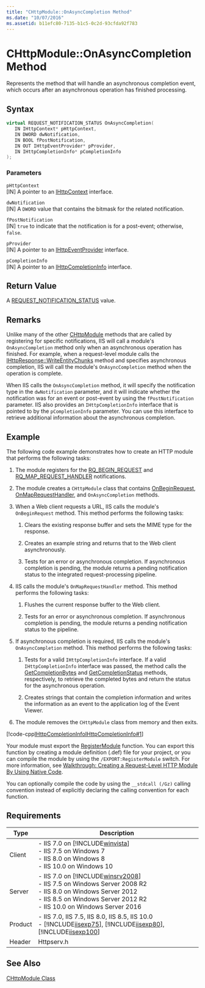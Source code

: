 ```yaml
---
title: "CHttpModule::OnAsyncCompletion Method"
ms.date: "10/07/2016"
ms.assetid: b11efc80-7135-b1c5-0c2d-93cfda92f783
---
```

# CHttpModule::OnAsyncCompletion Method
Represents the method that will handle an asynchronous completion event, which occurs after an asynchronous operation has finished processing.  
  
## Syntax  
  
```cpp  
virtual REQUEST_NOTIFICATION_STATUS OnAsyncCompletion(  
   IN IHttpContext* pHttpContext,  
   IN DWORD dwNotification,  
   IN BOOL fPostNotification,  
   IN OUT IHttpEventProvider* pProvider,  
   IN IHttpCompletionInfo* pCompletionInfo  
);  
```  
  
### Parameters  
 `pHttpContext`  
 [IN] A pointer to an [IHttpContext](../../web-development-reference/native-code-api-reference/ihttpcontext-interface.md) interface.  
  
 `dwNotification`  
 [IN] A `DWORD` value that contains the bitmask for the related notification.  
  
 `fPostNotification`  
 [IN] `true` to indicate that the notification is for a post-event; otherwise, `false`.  
  
 `pProvider`  
 [IN] A pointer to an [IHttpEventProvider](../../web-development-reference/native-code-api-reference/ihttpeventprovider-interface.md) interface.  
  
 `pCompletionInfo`  
 [IN] A pointer to an [IHttpCompletionInfo](../../web-development-reference/native-code-api-reference/ihttpcompletioninfo-interface.md) interface.  
  
## Return Value  
 A [REQUEST_NOTIFICATION_STATUS](../../web-development-reference/native-code-api-reference/request-notification-status-enumeration.md) value.  
  
## Remarks  
 Unlike many of the other [CHttpModule](../../web-development-reference/native-code-api-reference/chttpmodule-class.md) methods that are called by registering for specific notifications, IIS will call a module's `OnAsyncCompletion` method only when an asynchronous operation has finished. For example, when a request-level module calls the [IHttpResponse::WriteEntityChunks](../../web-development-reference/native-code-api-reference/ihttpresponse-writeentitychunks-method.md) method and specifies asynchronous completion, IIS will call the module's `OnAsyncCompletion` method when the operation is complete.  
  
 When IIS calls the `OnAsyncCompletion` method, it will specify the notification type in the `dwNotification` parameter, and it will indicate whether the notification was for an event or post-event by using the `fPostNotification` parameter. IIS also provides an `IHttpCompletionInfo` interface that is pointed to by the `pCompletionInfo` parameter. You can use this interface to retrieve additional information about the asynchronous completion.  
  
## Example  
 The following code example demonstrates how to create an HTTP module that performs the following tasks:  
  
1.  The module registers for the [RQ_BEGIN_REQUEST](../../web-development-reference/native-code-api-reference/request-processing-constants.md) and [RQ_MAP_REQUEST_HANDLER](../../web-development-reference/native-code-api-reference/request-processing-constants.md) notifications.  
  
2.  The module creates a `CHttpModule` class that contains [OnBeginRequest](../../web-development-reference/native-code-api-reference/chttpmodule-onbeginrequest-method.md), [OnMapRequestHandler](../../web-development-reference/native-code-api-reference/chttpmodule-onmaprequesthandler-method.md), and `OnAsyncCompletion` methods.  
  
3.  When a Web client requests a URL, IIS calls the module's `OnBeginRequest` method. This method performs the following tasks:  
  
    1.  Clears the existing response buffer and sets the MIME type for the response.  
  
    2.  Creates an example string and returns that to the Web client asynchronously.  
  
    3.  Tests for an error or asynchronous completion. If asynchronous completion is pending, the module returns a pending notification status to the integrated request-processing pipeline.  
  
4.  IIS calls the module's `OnMapRequestHandler` method. This method performs the following tasks:  
  
    1.  Flushes the current response buffer to the Web client.  
  
    2.  Tests for an error or asynchronous completion. If asynchronous completion is pending, the module returns a pending notification status to the pipeline.  
  
5.  If asynchronous completion is required, IIS calls the module's `OnAsyncCompletion` method. This method performs the following tasks:  
  
    1.  Tests for a valid `IHttpCompletionInfo` interface. If a valid `IHttpCompletionInfo` interface was passed, the method calls the [GetCompletionBytes](../../web-development-reference/native-code-api-reference/ihttpcompletioninfo-getcompletionbytes-method.md) and [GetCompletionStatus](../../web-development-reference/native-code-api-reference/ihttpcompletioninfo-getcompletionstatus-method.md) methods, respectively, to retrieve the completed bytes and return the status for the asynchronous operation.  
  
    2.  Creates strings that contain the completion information and writes the information as an event to the application log of the Event Viewer.  
  
6.  The module removes the `CHttpModule` class from memory and then exits.  
  
 [!code-cpp[IHttpCompletionInfoIHttpCompletionInfo#1](../../../samples/snippets/cpp/VS_Snippets_IIS/IIS7/IHttpCompletionInfoIHttpCompletionInfo/cpp/IHttpCompletionInfoIHttpCompletionInfo.cpp#1)]  
  
 Your module must export the [RegisterModule](../../web-development-reference/native-code-api-reference/pfn-registermodule-function.md) function. You can export this function by creating a module definition (.def) file for your project, or you can compile the module by using the `/EXPORT:RegisterModule` switch. For more information, see [Walkthrough: Creating a Request-Level HTTP Module By Using Native Code](../../web-development-reference/native-code-development-overview/walkthrough-creating-a-request-level-http-module-by-using-native-code.md).  
  
 You can optionally compile the code by using the `__stdcall (/Gz)` calling convention instead of explicitly declaring the calling convention for each function.  
  
## Requirements  
  
|Type|Description|  
|----------|-----------------|  
|Client|-   IIS 7.0 on [!INCLUDE[winvista](../../wmi-provider/includes/winvista-md.md)]<br />-   IIS 7.5 on Windows 7<br />-   IIS 8.0 on Windows 8<br />-   IIS 10.0 on Windows 10|  
|Server|-   IIS 7.0 on [!INCLUDE[winsrv2008](../../wmi-provider/includes/winsrv2008-md.md)]<br />-   IIS 7.5 on Windows Server 2008 R2<br />-   IIS 8.0 on Windows Server 2012<br />-   IIS 8.5 on Windows Server 2012 R2<br />-   IIS 10.0 on Windows Server 2016|  
|Product|-   IIS 7.0, IIS 7.5, IIS 8.0, IIS 8.5, IIS 10.0<br />-   [!INCLUDE[iisexp75](../../web-development-reference/native-code-api-reference/includes/iisexp75-md.md)], [!INCLUDE[iisexp80](../../web-development-reference/native-code-api-reference/includes/iisexp80-md.md)], [!INCLUDE[iisexp100](../../web-development-reference/native-code-api-reference/includes/iisexp100-md.md)]|  
|Header|Httpserv.h|  
  
## See Also  
 [CHttpModule Class](../../web-development-reference/native-code-api-reference/chttpmodule-class.md)
